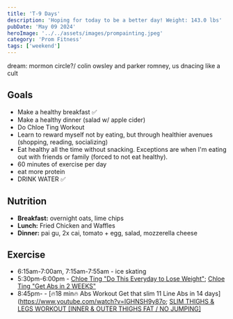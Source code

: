 ```yaml
---
title: 'T-9 Days'
description: 'Hoping for today to be a better day! Weight: 143.0 lbs'
pubDate: 'May 09 2024'
heroImage: '../../assets/images/prompainting.jpeg'
category: 'Prom Fitness'
tags: ['weekend']
---
```


dream: mormon circle?/ colin owsley and parker romney, us dnacing like a cult

## Goals

- Make a healthy breakfast ✅
- Make a healthy dinner (salad w/ apple cider)
- Do Chloe Ting Workout
- Learn to reward myself not by eating, but through healthier avenues (shopping, reading, socializing)
- Eat healthy all the time without snacking. Exceptions are when I'm eating out with friends or family (forced to not eat healthy).
- 60 minutes of exercise per day
- eat more protein
- DRINK WATER ✅

## Nutrition

- **Breakfast:** overnight oats, lime chips
- **Lunch:** Fried Chicken and Waffles
- **Dinner:** pai gu, 2x cai, tomato + egg, salad, mozzerella cheese

## Exercise

- 6:15am-7:00am, 7:15am-7:55am - ice skating
- 5:30pm-6:00pm - [Chloe Ting "Do This Everyday to Lose Weight"](https://www.youtube.com/watch?v=2MoGxae-zyo); [Chloe Ting "Get Abs in 2 WEEKS"](https://www.youtube.com/watch?v=2pLT-olgUJs)
- 8:45pm- - [🔥18 min🔥 Abs Workout Get that slim 11 Line Abs in 14 days](https://www.youtube.com/watch?v=IGHNSH9y87o; [SLIM THIGHS & LEGS WORKOUT [INNER & OUTER THIGHS FAT / NO JUMPING]](https://www.youtube.com/watch?v=NDsjmxTROEo&t=400s)
